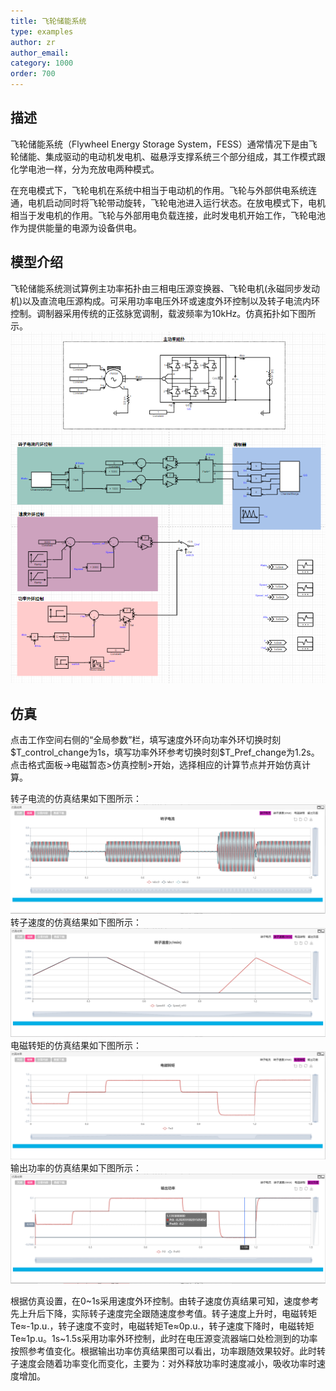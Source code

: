 ```yaml
---
title: 飞轮储能系统
type: examples
author: zr
author_email: 
category: 1000
order: 700
---
```


## 描述
飞轮储能系统（Flywheel Energy Storage System，FESS）通常情况下是由飞轮储能、集成驱动的电动机发电机、磁悬浮支撑系统三个部分组成，其工作模式跟化学电池一样，分为充放电两种模式。

在充电模式下，飞轮电机在系统中相当于电动机的作用。飞轮与外部供电系统连通，电机启动同时将飞轮带动旋转，飞轮电池进入运行状态。在放电模式下，电机相当于发电机的作用。飞轮与外部用电负载连接，此时发电机开始工作，飞轮电池作为提供能量的电源为设备供电。

## 模型介绍

飞轮储能系统测试算例主功率拓扑由三相电压源变换器、飞轮电机(永磁同步发动机)以及直流电压源构成。可采用功率电压外环或速度外环控制以及转子电流内环控制。调制器采用传统的正弦脉宽调制，载波频率为10kHz。仿真拓扑如下图所示。
![拓扑图](FESS/拓扑图.png "拓扑图")

## 仿真
点击工作空间右侧的“全局参数”栏，填写速度外环向功率外环切换时刻\$T_control_change为1s，填写功率外环参考切换时刻\$T_Pref_change为1.2s。点击格式面板->电磁暂态>仿真控制>开始，选择相应的计算节点并开始仿真计算。

转子电流的仿真结果如下图所示：
![仿真结果图](FESS/转子电流.png "转子电流")
转子速度的仿真结果如下图所示：
![仿真结果图](FESS/转子速度.png "转子速度")
电磁转矩的仿真结果如下图所示：
![仿真结果图](FESS/电磁转矩.png "电磁转矩")
输出功率的仿真结果如下图所示：
![仿真结果图](FESS/输出功率.png "输出功率")

根据仿真设置，在0\~1s采用速度外环控制。由转子速度仿真结果可知，速度参考先上升后下降，实际转子速度完全跟随速度参考值。转子速度上升时，电磁转矩Te≈-1p.u.，转子速度不变时，电磁转矩Te≈0p.u.，转子速度下降时，电磁转矩Te≈1p.u。1s\~1.5s采用功率外环控制，此时在电压源变流器端口处检测到的功率按照参考值变化。根据输出功率仿真结果图可以看出，功率跟随效果较好。此时转子速度会随着功率变化而变化，主要为：对外释放功率时速度减小，吸收功率时速度增加。

